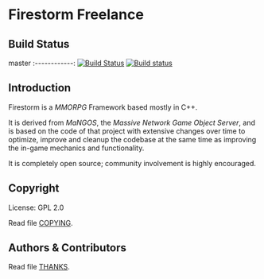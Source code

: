 # Firestorm Freelance

## Build Status

master
:------------:
[![Build Status](https://travis-ci.org/Firestorm-Freelance/FirestormTBC.svg?branch=master)](https://travis-ci.org/Firestorm-Freelance/FirestormTBC)
[![Build status](https://ci.appveyor.com/api/projects/status/8ma9rfyjbxjdl2tt?svg=true)](https://ci.appveyor.com/project/Meltie2013/firestormtbc)

## Introduction

Firestorm is a *MMORPG* Framework based mostly in C++.

It is derived from *MaNGOS*, the *Massive Network Game Object Server*, and is
based on the code of that project with extensive changes over time to optimize,
improve and cleanup the codebase at the same time as improving the in-game
mechanics and functionality.

It is completely open source; community involvement is highly encouraged.

## Copyright

License: GPL 2.0

Read file [COPYING](COPYING).

## Authors &amp; Contributors

Read file [THANKS](THANKS).
